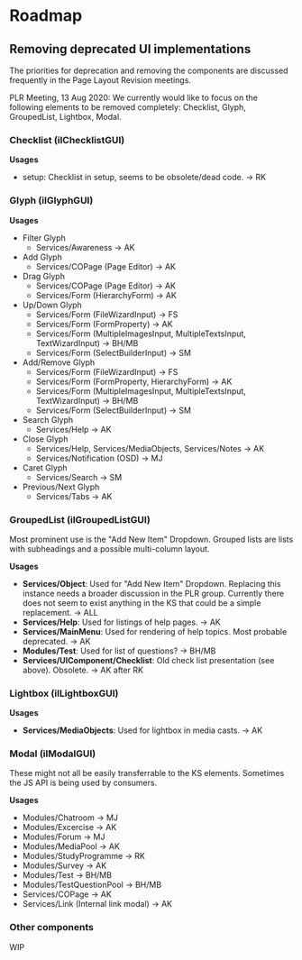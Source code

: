 # Roadmap

## Removing deprecated UI implementations

The priorities for deprecation and removing the components are discussed frequently in the Page Layout Revision meetings.

PLR Meeting, 13 Aug 2020: We currently would like to focus on the following elements to be removed completely: Checklist, Glyph, GroupedList, Lightbox, Modal.

### Checklist (ilChecklistGUI)

**Usages**

- setup: Checklist in setup, seems to be obsolete/dead code. -> RK

### Glyph (ilGlyphGUI)

**Usages**

- Filter Glyph
  - Services/Awareness -> AK
- Add Glyph
  - Services/COPage (Page Editor) -> AK
- Drag Glyph
  - Services/COPage (Page Editor) -> AK
  - Services/Form (HierarchyForm) -> AK
- Up/Down Glyph
  - Services/Form (FileWizardInput) -> FS
  - Services/Form (FormProperty) -> AK
  - Services/Form (MultipleImagesInput, MultipleTextsInput, TextWizardInput) -> BH/MB
  - Services/Form (SelectBuilderInput) -> SM
- Add/Remove Glyph
  - Services/Form (FileWizardInput) -> FS
  - Services/Form (FormProperty, HierarchyForm) -> AK
  - Services/Form (MultipleImagesInput, MultipleTextsInput, TextWizardInput) -> BH/MB
  - Services/Form (SelectBuilderInput) -> SM
- Search Glyph
  - Services/Help -> AK
- Close Glyph
  - Services/Help, Services/MediaObjects, Services/Notes -> AK
  - Services/Notification (OSD) -> MJ
- Caret Glyph
  - Services/Search -> SM
- Previous/Next Glyph
  - Services/Tabs -> AK

### GroupedList (ilGroupedListGUI)

Most prominent use is the "Add New Item" Dropdown. Grouped lists are lists with subheadings and a possible multi-column layout.

**Usages**

- **Services/Object**: Used for "Add New Item" Dropdown. Replacing this instance needs a broader discussion in the PLR group. Currently there does not seem to exist anything in the KS that could be a simple replacement. -> ALL
- **Services/Help**: Used for listings of help pages. -> AK
- **Services/MainMenu**: Used for rendering of help topics. Most probable deprecated. -> AK
- **Modules/Test**: Used for list of questions? -> BH/MB
- **Services/UIComponent/Checklist**: Old check list presentation (see above). Obsolete. -> AK after RK

### Lightbox (ilLightboxGUI)

**Usages**

- **Services/MediaObjects**: Used for lightbox in media casts. -> AK

### Modal (ilModalGUI)

These might not all be easily transferrable to the KS elements. Sometimes the JS API is being used by consumers.

**Usages**

- Modules/Chatroom -> MJ
- Modules/Excercise -> AK
- Modules/Forum -> MJ
- Modules/MediaPool -> AK
- Modules/StudyProgramme -> RK
- Modules/Survey -> AK
- Modules/Test -> BH/MB
- Modules/TestQuestionPool -> BH/MB
- Services/COPage -> AK
- Services/Link (Internal link modal) -> AK

### Other components

WIP
